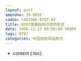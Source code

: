 ```yaml
---
layout: post
amendno: 39-0056
cadno: CAD1986-B707-03
title: B707重要结构项目的检查
date: 1986-11-27 00:00:00 +0800
tags: B707
categories: 中国民航局适航司
---
```


* content
{:toc}


